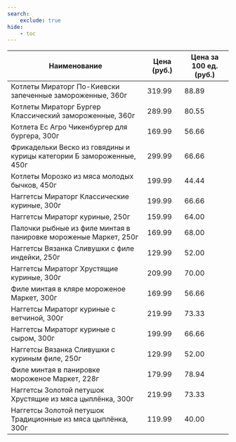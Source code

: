 ```yaml
---
search:
    exclude: true
hide:
    - toc
---
```


| Наименование | Цена (руб.) | Цена за 100 ед. (руб.) |
| -- | -- | -- |
| Котлеты Мираторг По-Киевски запеченные замороженные, 360г | 319.99 | 88.89 |
| Котлеты Мираторг  Бургер Классический замороженные, 360г | 289.99 | 80.55 |
| Котлета Ес Агро Чикенбургер для бургера, 300г | 169.99 | 56.66 |
| Фрикадельки Веско из говядины и курицы категории Б замороженные, 450г | 299.99 | 66.66 |
| Котлеты Морозко из мяса молодых бычков, 450г | 199.99 | 44.44 |
| Наггетсы Мираторг Классические куриные, 300г | 199.99 | 66.66 |
| Наггетсы Мираторг куриные, 250г | 159.99 | 64.00 |
| Палочки рыбные из филе минтая в панировке мороженые Маркет, 250г | 169.99 | 68.00 |
| Наггетсы Вязанка Сливушки с филе индейки, 250г | 129.99 | 52.00 |
| Наггетсы Мираторг Хрустящие куриные, 300г | 209.99 | 70.00 |
| Филе минтая в кляре мороженое Маркет, 300г | 169.99 | 56.66 |
| Наггетсы Мираторг куриные с ветчиной, 300г | 219.99 | 73.33 |
| Наггетсы Мираторг куриные с сыром, 300г | 199.99 | 66.66 |
| Наггетсы Вязанка Сливушки с куриным филе, 250г | 129.99 | 52.00 |
| Филе минтая в панировке мороженое Маркет, 228г | 179.99 | 78.94 |
| Наггетсы Золотой петушок Хрустящие из мяса цыплёнка, 300г | 219.99 | 73.33 |
| Наггетсы Золотой петушок Традиционные из мяса цыплёнка, 300г | 119.99 | 40.00 |

